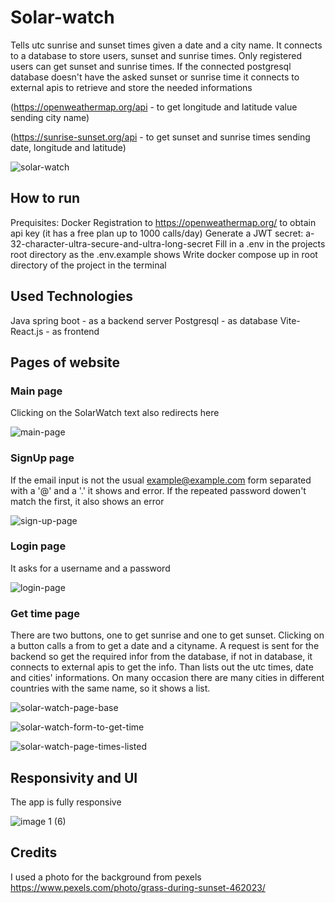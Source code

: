 # Solar-watch
Tells utc sunrise and sunset times given a date and a city name.
It connects to a database to store users, sunset and sunrise times.
Only registered users can get sunset and sunrise times.
If the connected postgresql database doesn't have the asked sunset or sunrise time it connects to external apis to retrieve and store the needed informations


(https://openweathermap.org/api - to get longitude and latitude value sending city name)


(https://sunrise-sunset.org/api - to get sunset and sunrise times sending date, longitude and latitude)

![solar-watch](https://github.com/user-attachments/assets/5a2bbe16-01af-42c4-bfbb-9843b9432e43)


## How to run
Prequisites:
Docker
Registration to https://openweathermap.org/ to obtain api key (it has a free plan up to 1000 calls/day)
Generate a JWT secret: a-32-character-ultra-secure-and-ultra-long-secret
Fill in a .env in the projects root directory as the .env.example shows
Write docker compose up in root directory of the project in the terminal 

## Used Technologies
Java spring boot - as a backend server
Postgresql - as database
Vite-React.js - as frontend

## Pages of website
### Main page 
Clicking on the SolarWatch text also redirects here

![main-page](https://github.com/user-attachments/assets/0620223c-682f-4c30-938a-3154987fc02b)

### SignUp page
If the email input is not the usual example@example.com form separated with a '@' and a '.' it shows and error.
If the repeated password dowen't match the first, it also shows an error

![sign-up-page](https://github.com/user-attachments/assets/0cf53ff0-c3c7-49ce-9bc2-2e030c10c132)

### Login page
It asks for a username and a password

![login-page](https://github.com/user-attachments/assets/37991f7c-0309-4d0b-a8f9-9d447f05ca81)

### Get time page
There are two buttons, one to get sunrise and one to get sunset.
Clicking on a button calls a from to get a date and a cityname.
A request is sent for the backend so get the required infor from the database, if not in database, it connects to external apis to get the info.
Than lists out the utc times, date and cities' informations.
On many occasion there are many cities in different countries with the same name, so it shows a list.

![solar-watch-page-base](https://github.com/user-attachments/assets/7a6dd9ab-40a3-46a4-8125-dc527a5a43d2)

![solar-watch-form-to-get-time](https://github.com/user-attachments/assets/0d2c31c2-681d-474b-8e87-9e3391d9adbb)

![solar-watch-page-times-listed](https://github.com/user-attachments/assets/acb38ea0-9015-4fe7-a6e1-98b812b3f2a1)

## Responsivity and UI
The app is fully responsive

![image 1 (6)](https://github.com/user-attachments/assets/9abb2692-36d6-44a2-8e5b-8fb43156a59a)

## Credits
I used a photo for the background from pexels
https://www.pexels.com/photo/grass-during-sunset-462023/

